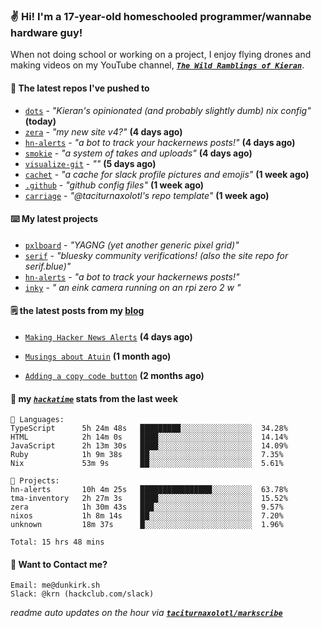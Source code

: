 ### ✌️ Hi! I'm a 17-year-old homeschooled programmer/wannabe hardware guy!

When not doing school or working on a project, I enjoy flying drones and making videos on my YouTube channel, [**_`The Wild Ramblings of Kieran`_**](https://youtube.com/@kieran.rambles).

#### 👷 The latest repos I've pushed to

- [`dots`](https://github.com/taciturnaxolotl/dots) - _"Kieran's opinionated (and probably slightly dumb) nix config"_ **(today)**
- [`zera`](https://github.com/taciturnaxolotl/zera) - _"my new site v4?"_ **(4 days ago)**
- [`hn-alerts`](https://github.com/taciturnaxolotl/hn-alerts) - _"a bot to track your hackernews posts!"_ **(4 days ago)**
- [`smokie`](https://github.com/taciturnaxolotl/smokie) - _"a system of takes and uploads"_ **(4 days ago)**
- [`visualize-git`](https://github.com/maxwofford/visualize-git) - _""_ **(5 days ago)**
- [`cachet`](https://github.com/taciturnaxolotl/cachet) - _"a cache for slack profile pictures and emojis"_ **(1 week ago)**
- [`.github`](https://github.com/taciturnaxolotl/.github) - _"github config files"_ **(1 week ago)**
- [`carriage`](https://github.com/taciturnaxolotl/carriage) - _"@taciturnaxolotl's repo template"_ **(1 week ago)**

#### ⌨️ My latest projects

- [`pxlboard`](https://github.com/taciturnaxolotl/pxlboard) - _"YAGNG (yet another generic pixel grid)"_
- [`serif`](https://github.com/taciturnaxolotl/serif) - _"bluesky community verifications! (also the site repo for serif.blue)"_
- [`hn-alerts`](https://github.com/taciturnaxolotl/hn-alerts) - _"a bot to track your hackernews posts!"_
- [`inky`](https://github.com/taciturnaxolotl/inky) - _" an eink camera running on an rpi zero 2 w "_

#### 🗒️ the latest posts from my [blog](https://dunkirk.sh)

- [`Making Hacker News Alerts`](https://dunkirk.sh/blog/hn-alerts/) **(4 days ago)**

- [`Musings about Atuin`](https://dunkirk.sh/blog/atuin/) **(1 month ago)**

- [`Adding a copy code button`](https://dunkirk.sh/blog/adding-a-copy-button/) **(2 months ago)**



#### 📡 my [_`hackatime`_](https://waka.hackclub.com) stats from the last week

```text
💾 Languages:
TypeScript      5h 24m 48s   █████████░░░░░░░░░░░░░░░░  34.28%
HTML            2h 14m 0s    ████░░░░░░░░░░░░░░░░░░░░░  14.14%
JavaScript      2h 13m 30s   ████░░░░░░░░░░░░░░░░░░░░░  14.09%
Ruby            1h 9m 38s    ██░░░░░░░░░░░░░░░░░░░░░░░  7.35%
Nix             53m 9s       ██░░░░░░░░░░░░░░░░░░░░░░░  5.61%

💼 Projects:
hn-alerts       10h 4m 25s   ████████████████░░░░░░░░░  63.78%
tma-inventory   2h 27m 3s    ████░░░░░░░░░░░░░░░░░░░░░  15.52%
zera            1h 30m 43s   ███░░░░░░░░░░░░░░░░░░░░░░  9.57%
nixos           1h 8m 14s    ██░░░░░░░░░░░░░░░░░░░░░░░  7.20%
unknown         18m 37s      █░░░░░░░░░░░░░░░░░░░░░░░░  1.96%

Total: 15 hrs 48 mins
```

#### 📮 Want to Contact me?

```text
Email: me@dunkirk.sh
Slack: @krn (hackclub.com/slack)
```

_readme auto updates on the hour via [**`taciturnaxolotl/markscribe`**](https://github.com/taciturnaxolotl/markscribe)_

